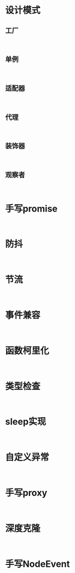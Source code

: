 # 设计模式
## 工厂
```javascript
 
```

## 单例
```javascript
 
```

## 适配器
```javascript
 
```

## 代理
```javascript
 
```

## 装饰器
```javascript
 
```

## 观察者
```javascript
 
```

#  手写promise
```javascript
 
```

# 防抖
```javascript
 
```

# 节流
```javascript
 
```

# 事件兼容
```javascript
 
```

# 函数柯里化
```javascript
 
```

# 类型检查
```javascript
 
```

# sleep实现
```javascript
 
```

# 自定义异常
```javascript
 
```

# 手写proxy
```javascript
 
```

# 深度克隆
```javascript
 
```

# 手写NodeEvent
```javascript
 
```